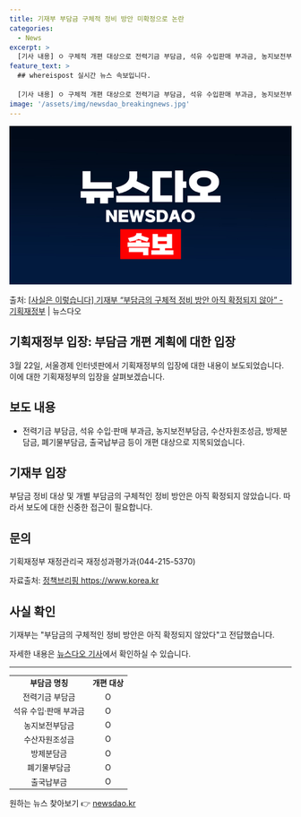 ```yaml
---
title: 기재부 부담금 구체적 정비 방안 미확정으로 논란
categories:
  - News
excerpt: >
  [기사 내용] ㅇ 구체적 개편 대상으로 전력기금 부담금, 석유 수입판매 부과금, 농지보전부담금, 수산자원조성…
feature_text: >
  ## whereispost 실시간 뉴스 속보입니다.

  [기사 내용] ㅇ 구체적 개편 대상으로 전력기금 부담금, 석유 수입판매 부과금, 농지보전부담금, 수산자원조성…
image: '/assets/img/newsdao_breakingnews.jpg'
---
```


![뉴스다오 속보](/assets/img/newsdao_breakingnews.jpg)

<p>출처: <a href="https://newsdao.kr/3428" rel="dofollow">[사실은 이렇습니다] 기재부 “부담금의 구체적 정비 방안 아직 확정되지 않아” - 기획재정부</a> | 뉴스다오</p>

<h2>기획재정부 입장: 부담금 개편 계획에 대한 입장</h2>

<p data-ke-size="size16">3월 22일, 서울경제 인터넷판에서 기획재정부의 입장에 대한 내용이 보도되었습니다. 이에 대한 기획재정부의 입장을 살펴보겠습니다.</p>

<h2>보도 내용</h2>
<ul>
  <li>전력기금 부담금, 석유 수입·판매 부과금, 농지보전부담금, 수산자원조성금, 방제분담금, 폐기물부담금, 출국납부금 등이 개편 대상으로 지목되었습니다.</li>
</ul>

<h2>기재부 입장</h2>
<p data-ke-size="size16">부담금 정비 대상 및 개별 부담금의 구체적인 정비 방안은 아직 확정되지 않았습니다. 따라서 보도에 대한 신중한 접근이 필요합니다.</p>

<h2>문의</h2>
<p data-ke-size="size16">기획재정부 재정관리국 재정성과평가과(044-215-5370)</p>

<p data-ke-size="size16">자료출처: <a href="https://https://www.korea.kr/policy/pressBriefingView.do?newsId=148947435" target="_blank" rel="noopener">정책브리핑 https://www.korea.kr</a></p>

<h2>사실 확인</h2>
<p data-ke-size="size16">기재부는 "부담금의 구체적인 정비 방안은 아직 확정되지 않았다"고 전답했습니다.</p>

<p data-ke-size="size16">자세한 내용은 <a href="https://newsdao.kr/3428" target="_blank" rel="noopener">뉴스다오 기사</a>에서 확인하실 수 있습니다.</p>

<hr>

<table>
<tbody>
<tr>
<td style="text-align: center; height: 17px;"><b>부담금 명칭</b></td>
<td style="text-align: center; height: 17px;"><b>개편 대상</b></td>
</tr>
<tr>
<td style="text-align: center; height: 17px;">전력기금 부담금</td>
<td style="text-align: center; height: 17px;">O</td>
</tr>
<tr>
<td style="text-align: center; height: 17px;">석유 수입·판매 부과금</td>
<td style="text-align: center; height: 17px;">O</td>
</tr>
<tr>
<td style="text-align: center; height: 17px;">농지보전부담금</td>
<td style="text-align: center; height: 17px;">O</td>
</tr>
<tr>
<td style="text-align: center; height: 17px;">수산자원조성금</td>
<td style="text-align: center; height: 17px;">O</td>
</tr>
<tr>
<td style="text-align: center; height: 17px;">방제분담금</td>
<td style="text-align: center; height: 17px;">O</td>
</tr>
<tr>
<td style="text-align: center; height: 17px;">폐기물부담금</td>
<td style="text-align: center; height: 17px;">O</td>
</tr>
<tr>
<td style="text-align: center; height: 17px;">출국납부금</td>
<td style="text-align: center; height: 17px;">O</td>
</tr>
</tbody>
</table> 

원하는 뉴스 찾아보기 👉 <a href="https://newsdao.kr" rel="dofollow">newsdao.kr</a>


